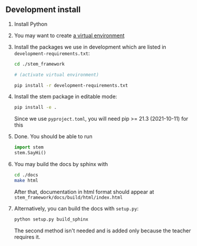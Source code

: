 ## Development install

1. Install Python

2. You may want to create [a virtual environment](https://docs.python.org/3/tutorial/venv.html)

3. Install the packages we use in development which are listed in `development-requirements.txt`:
    ```sh
    cd ./stem_framework

    # (activate virtual environment)

    pip install -r development-requirements.txt
    ```

4. Install the stem package in editable mode:
    ```sh
    pip install -e .
    ```
    Since we use `pyproject.toml`, you will need pip >= 21.3 (2021-10-11) for this

5. Done. You should be able to run
    ```python
    import stem
    stem.SayHi()
    ```
6. You may build the docs by sphinx with
    ```sh
    cd ./docs
    make html
    ```
    After that, documentation in html format should appear at `stem_framework/docs/build/html/index.html`

7. Alternatively, you can build the docs with `setup.py`:
    ```sh
    python setup.py build_sphinx
    ```
    The second method isn't needed and is added only because the teacher requires it.